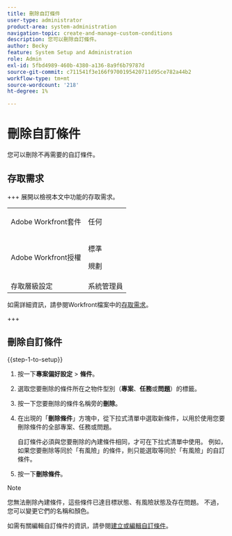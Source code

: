 ```yaml
---
title: 刪除自訂條件
user-type: administrator
product-area: system-administration
navigation-topic: create-and-manage-custom-conditions
description: 您可以刪除自訂條件。
author: Becky
feature: System Setup and Administration
role: Admin
exl-id: 5fbd4989-460b-4380-a136-8a9f6b79787d
source-git-commit: c711541f3e166f9700195420711d95ce782a44b2
workflow-type: tm+mt
source-wordcount: '218'
ht-degree: 1%

---
```


# 刪除自訂條件

您可以刪除不再需要的自訂條件。

## 存取需求

+++ 展開以檢視本文中功能的存取需求。

<table style="table-layout:auto"> 
 <col> 
 <col> 
 <tbody> 
  <tr> 
   <td>Adobe Workfront套件</td> 
   <td><p>任何</p></td> 
  </tr> 
  <tr> 
   <td>Adobe Workfront授權</td> 
   <td><p>標準</p>
       <p>規劃</p></td>
  </tr> 
  <tr> 
   <td>存取層級設定</td> 
   <td>系統管理員</td> 
  </tr> 
 </tbody> 
</table>

如需詳細資訊，請參閱Workfront檔案中的[存取需求](/help/quicksilver/administration-and-setup/add-users/access-levels-and-object-permissions/access-level-requirements-in-documentation.md)。

+++

## 刪除自訂條件

{{step-1-to-setup}}

1. 按一下&#x200B;**專案偏好設定** > **條件**。

1. 選取您要刪除的條件所在之物件型別（**專案**、**任務**&#x200B;或&#x200B;**問題**）的標籤。

1. 按一下您要刪除的條件名稱旁的&#x200B;**刪除**。
1. 在出現的「**刪除條件**」方塊中，從下拉式清單中選取新條件，以用於使用您要刪除條件的全部專案、任務或問題。

   自訂條件必須與您要刪除的內建條件相同，才可在下拉式清單中使用。 例如，如果您要刪除等同於「有風險」的條件，則只能選取等同於「有風險」的自訂條件。

1. 按一下&#x200B;**刪除條件**。

>[!NOTE]
>
>您無法刪除內建條件，這些條件已達目標狀態、有風險狀態及存在問題。 不過，您可以變更它們的名稱和顏色。
>
>如需有關編輯自訂條件的資訊，請參閱[建立或編輯自訂條件](/help/quicksilver/administration-and-setup/customize-workfront/create-manage-custom-conditions/create-edit-custom-conditions.md)。

